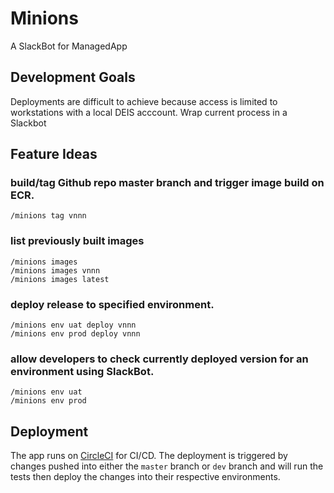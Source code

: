# Minions
A SlackBot for ManagedApp

## Development Goals
Deployments are difficult to achieve because access is limited to workstations with a local DEIS acccount. Wrap current
process in a Slackbot

## Feature Ideas
### build/tag Github repo master branch and trigger image build on ECR.
```
/minions tag vnnn
```

### list previously built images
```
/minions images
/minions images vnnn
/minions images latest
```

### deploy release to specified environment.
```
/minions env uat deploy vnnn
/minions env prod deploy vnnn
```

### allow developers to check currently deployed version for an environment using SlackBot.
```
/minions env uat
/minions env prod
```

## Deployment
The app runs on [CircleCI](https://circleci.com/) for CI/CD. The deployment is triggered by changes pushed into either the `master` branch or `dev` branch and will run the tests then deploy the changes into their respective environments.
